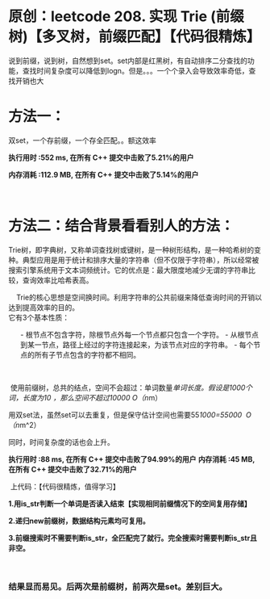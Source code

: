 # 原创：leetcode 208. 实现 Trie (前缀树)【多叉树，前缀匹配】【代码很精炼】

说到前缀，说到树，自然想到set。set内部是红黑树，有自动排序二分查找的功能，查找时间复杂度可以降低到logn。但是。。。一个个录入会导致效率奇低，查找开销也大

# 方法一：

双set，一个存前缀，一个存全匹配。。额这效率

**执行用时 :552 ms, 在所有 C++ 提交中击败了5.21%的用户**

**内存消耗 :112.9 MB, 在所有 C++ 提交中击败了5.14%的用户**

 

# 方法二：结合背景看看别人的方法：

> 
Trie树，即字典树，又称单词查找树或键树，是一种树形结构，是一种哈希树的变种。典型应用是用于统计和排序大量的字符串（但不仅限于字符串），所以经常被搜索引擎系统用于文本词频统计。它的优点是：最大限度地减少无谓的字符串比较，查询效率比哈希表高。
<p>    Trie的核心思想是空间换时间。利用字符串的公共前缀来降低查询时间的开销以达到提高效率的目的。 <br/>
它有3个基本性质：</p>
<ol>- 根节点不包含字符，除根节点外每一个节点都只包含一个字符。
- 从根节点到某一节点，路径上经过的字符连接起来，为该节点对应的字符串。
- 每个节点的所有子节点包含的字符都不相同。
</ol>

 

 使用前缀树，总共的结点，空间不会超过：单词数量*单词长度。假设是1000个词，长度为10 ，那么空间不超过10000 O（n*m）

用双set法，虽然set可以去重复，但是保守估计空间也需要55*1000=55000  O（n*m^2）

同时，时间复杂度的话也会上升。

> 
**执行用时 :88 ms, 在所有 C++ 提交中击败了94.99%的用户**
**内存消耗 :45 MB, 在所有 C++ 提交中击败了32.71%的用户**


 上代码：【代码很精炼，值得学习】

**1.用is_str判断一个单词是否读入结束【实现相同前缀情况下的空间复用存储】**

**2.递归new前缀树，数据结构元素均可复用。**

**3.前缀搜索时不需要判断is_str，全匹配完了就行。完全搜索时需要判断is_str且非空。**

 

### 结果显而易见。后两次是前缀树，前两次是set。差别巨大。 
